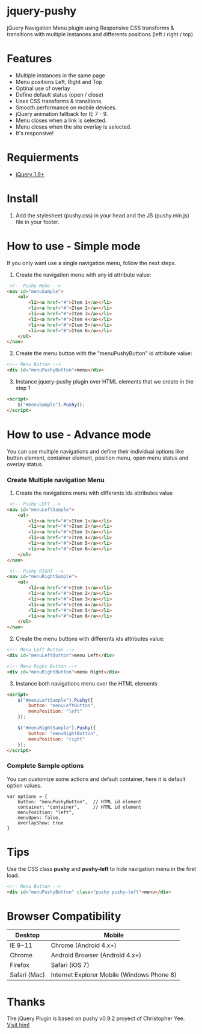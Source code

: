 jquery-pushy
============

jQuery Navigation Menu plugin using Responsive CSS transforms &amp; transitions with multiple instances and differents positions (left / right / top)

Features
========

- Multiple instances in the same page
- Menu positions Left, Right and Top
- Optinal use of overlay
- Define default status (open / close)
- Uses CSS transforms & transitions.
- Smooth performance on mobile devices.
- jQuery animation fallback for IE 7 - 9.
- Menu closes when a link is selected.
- Menu closes when the site overlay is selected.
- It's responsive!

Requierments
========

- [jQuery 1.9+](http://jquery.com/)

Install
========

1. Add the stylesheet (pushy.css) in your head and the JS (pushy.min.js) file in your footer.

How to use - Simple mode
========

If you only want use a single navigation menu, follow the next steps.

1. Create the navigation menu with any id attribute value:

```html
 <!-- Pushy Menu -->
<nav id="menuSample">
    <ul>
        <li><a href="#">Item 1</a></li>
        <li><a href="#">Item 2</a></li>
        <li><a href="#">Item 3</a></li>
        <li><a href="#">Item 4</a></li>
        <li><a href="#">Item 5</a></li>
        <li><a href="#">Item 6</a></li>
    </ul>
</nav>
```

2. Create the menu button with the "menuPushyButton" id attribute value:

```html
<!-- Menu Button -->
<div id="menuPushyButton">menu</div>
```

3. Instance jquery-pushy plugin over HTML elements that we create in the step 1

```html
<script>
	$("#menuSample").Pushy();
</script>
```

How to use - Advance mode
========================

You can use multiple navigations and define their individual options like button element, container element, position menu, open menu status and overlay status.

### Create Multiple navigation Menu

1.  Create the navigations menu with differents ids attributes value

```html
 <!-- Pushy LEFT -->
<nav id="menuLeftSample">
    <ul>
        <li><a href="#">Item 1</a></li>
        <li><a href="#">Item 2</a></li>
        <li><a href="#">Item 3</a></li>
        <li><a href="#">Item 4</a></li>
        <li><a href="#">Item 5</a></li>
        <li><a href="#">Item 6</a></li>
    </ul>
</nav>

 <!-- Pushy RIGHT -->
<nav id="menuRightSample">
    <ul>
        <li><a href="#">Item 1</a></li>
        <li><a href="#">Item 2</a></li>
        <li><a href="#">Item 3</a></li>
        <li><a href="#">Item 4</a></li>
        <li><a href="#">Item 5</a></li>
        <li><a href="#">Item 6</a></li>
    </ul>
</nav>
```

2. Create the menu buttons with differents ids attributes value:

```html
<!-- Menu Left Button -->
<div id="menuLeftButton">menu Left</div>

<!-- Menu Right Button -->
<div id="menuRightButton">menu Right</div>
```

3. Instance both navigations menu over the HTML elements

```html
<script>
	$("#menuLeftSample").Pushy({
		button: "menuLeftButton",        
        menuPosition: "left"
	});

	$("#menuRightSample").Pushy({
		button: "menuRightButton",        
        menuPosition: "right"        
	});
</script>
```

### Complete Sample options

You can customize some actions and default container, here it is default option values.

```
var options = {
    button: "menuPushyButton",  // HTML id element 
    container: "container",		// HTML id element 
    menuPosition: "left",		
    menuOpen: false,
    overlayShow: true          
}
```

Tips
====

Use the CSS class <b>pushy</b> and <b>pushy-left</b> to hide navigation menu in the first load.

```html
<!-- Menu Button -->
<div id="menuPushyButton" class="pushy pushy-left">menu</div>
```

Browser Compatibility
=====================

| Desktop       | Mobile                                     |
| ------------- | -------------------------------------------|
| IE 9-11       | Chrome (Android 4.x+)                      |
| Chrome        | Android Browser (Android 4.x+)             |
| Firefox       | Safari (iOS 7)                             |
| Safari (Mac)  | Internet Explorer Mobile (Windows Phone 8) |

Thanks
======

The jQuery Plugin is based on pushy v0.9.2 proyect of Christopher Yee. [Visit him!](https://github.com/christophery/pushy)

